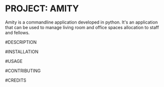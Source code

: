 # PROJECT: AMITY
Amity is a commandline application developed in python.
It's an application that can be used to manage living room and office spaces allocation 
to staff and fellows.

#DESCRIPTION

#INSTALLATION

#USAGE

#CONTRIBUTING

#CREDITS
